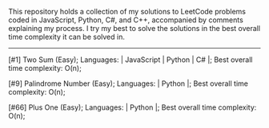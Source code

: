 This repository holds a collection of my solutions to LeetCode problems coded in JavaScript, Python, C#, and C++, accompanied by comments explaining my process. I try my best to solve the solutions in the best overall time complexity it can be solved in. 



------------------------------------------------------------------------------------------------------------

  [#1] Two Sum (Easy); Languages: | JavaScript | Python | C# |; Best overall time complexity: O(n);

  [#9] Palindrome Number (Easy); Languages: | Python |; Best overall time complexity: O(n);
  
  [#66] Plus One (Easy); Languages: | Python |; Best overall time complexity: O(n);
